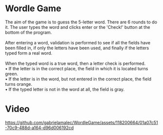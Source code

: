 # Wordle Game
The aim of the game is to guess the 5-letter word. There are 6 rounds to do it. The user types the word and clicks enter or the 'Check!' button at the bottom of the program.\
\
After entering a word, validation is performed to see if all the fields have been filled in, if only the letters have been used, and finally if the letters typed form a real word.\
\
When the typed word is a true word, then a letter check is performed.\
• If the letter is in the correct place, the field in which it is located turns green.\
• If the letter is in the word, but not entered in the correct place, the field turns orange.\
• If the typed letter is not in the word at all, the field is gray.

# Video

https://github.com/gabrielamalec/WordleGame/assets/118200664/01a07c51-70c9-488d-a164-d96d006192cd

